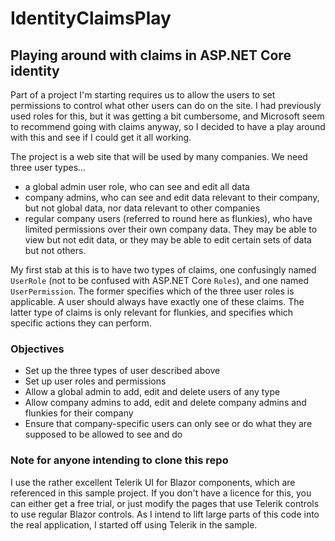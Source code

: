 # IdentityClaimsPlay

## Playing around with claims in ASP.NET Core identity

Part of a project I'm starting requires us to allow the users to set permissions to control what other users can do on the site. I had previously used roles for this, but it was getting a bit cumbersome, and Microsoft seem to recommend going with claims anyway, so I decided to have a play around with this and see if I could get it all working.

The project is a web site that will be used by many companies. We need three user types...
- a global admin user role, who can see and edit all data
- company admins, who can see and edit data relevant to their company, but not global data, nor data relevant to other companies
- regular company users (referred to round here as flunkies), who have limited permissions over their own company data. They may be able to view but not edit data, or they may be able to edit certain sets of data but not others.

My first stab at this is to have two types of claims, one confusingly named `UserRole` (not to be confused with ASP.NET Core `Roles`), and one named `UserPermission`. The former specifies which of the three user roles is applicable. A user should always have exactly one of these claims. The latter type of claims is only relevant for flunkies, and specifies which specific actions they can perform.

### Objectives
- Set up the three types of user described above
- Set up user roles and permissions
- Allow a global admin to add, edit and delete users of any type
- Allow company admins to add, edit and delete company admins and flunkies for their company
- Ensure that company-specific users can only see or do what they are supposed to be allowed to see and do

### Note for anyone intending to clone this repo
I use the rather excellent Telerik UI for Blazor components, which are referenced in this sample project. If you don't have a licence for this, you can either get a free trial, or just modify the pages that use Telerik controls to use regular Blazor controls. As I intend to lift large parts of this code into the real application, I started off using Telerik in the sample.
